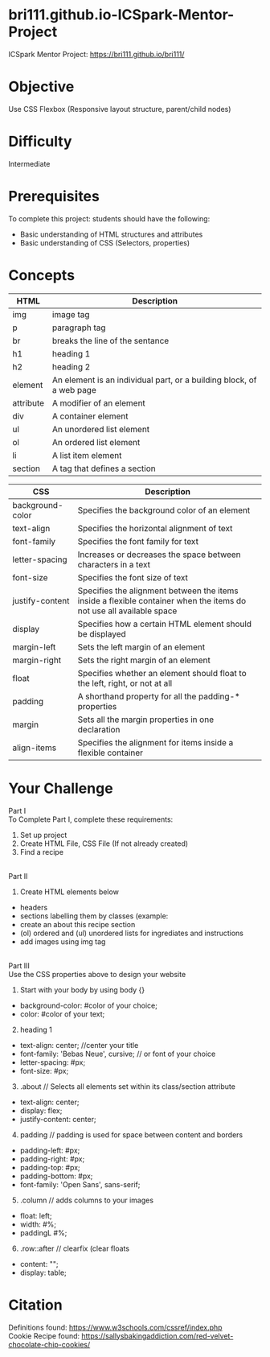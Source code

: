 # bri111.github.io-ICSpark-Mentor-Project


ICSpark Mentor Project: https://bri111.github.io/bri111/

# Objective
Use CSS Flexbox (Responsive layout structure, parent/child nodes)

# Difficulty
Intermediate

# Prerequisites
To complete this project: students should have the following:
- Basic understanding of HTML structures and attributes
- Basic understanding of CSS (Selectors, properties)

# Concepts
| HTML | Description |
| --- | --- |
| img | image tag |
| p | paragraph tag |
| br | breaks the line of the sentance |
| h1 | heading 1 |
| h2 | heading 2 |
| element | An element is an individual part, or a building block, of a web page |
| attribute | A modifier of an element |
| div | A container element |
| ul | An unordered list element |
| ol | An ordered list element |
| li | A list item element |
| section | A tag that defines a section |


| CSS | Description |
| --- | --- |
| background-color | Specifies the background color of an element |
| text-align | Specifies the horizontal alignment of text |
| font-family | Specifies the font family for text |
| letter-spacing | Increases or decreases the space between characters in a text |
| font-size | Specifies the font size of text |
| justify-content | Specifies the alignment between the items inside a flexible container when the items do not use all available space |
| display | Specifies how a certain HTML element should be displayed |
| margin-left | Sets the left margin of an element |
| margin-right | Sets the right margin of an element |
| float | Specifies whether an element should float to the left, right, or not at all |
| padding | A shorthand property for all the padding-* properties |
| margin | Sets all the margin properties in one declaration |
| align-items | Specifies the alignment for items inside a flexible container |

# Your Challenge
Part I 
<br>To Complete Part I, complete these requirements:
1. Set up project
2. Create HTML File, CSS File (If not already created)
3. Find a recipe

<br>Part II
1. Create HTML elements below
 * headers
 * sections labelling them by classes (example: <section class="about">
 * create an about this recipe section
 * (ol) ordered and (ul) unordered lists for ingrediates and instructions
 * add images using img tag

<br>Part III
<br>
Use the CSS properties above to design your website<br>

1. Start with your body by using body {}
  - background-color: #color of your choice;
  - color: #color of your text;
2. heading 1
  - text-align: center; //center your title
  - font-family: 'Bebas Neue', cursive; // or font of your choice
  - letter-spacing: #px;
 - font-size: #px;
3. .about // Selects all elements set within its class/section attribute
  - text-align: center;
  - display: flex;
  - justify-content: center;
4. padding // padding is used for space between content and borders
  - padding-left: #px;
  - padding-right: #px;
  - padding-top: #px;
  - padding-bottom: #px;
  - font-family: 'Open Sans', sans-serif;
5. .column // adds columns to your images
  - float: left;
  - width: #%;
  - paddingL #%;
6. .row::after // clearfix (clear floats
  - content: "";
  - display: table;
  

# Citation
Definitions found: https://www.w3schools.com/cssref/index.php
<br>Cookie Recipe found: https://sallysbakingaddiction.com/red-velvet-chocolate-chip-cookies/
